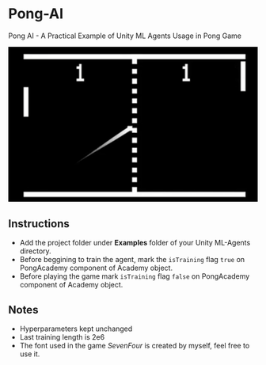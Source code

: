 # Pong-AI
Pong AI - A Practical Example of Unity ML Agents Usage in Pong Game

[![Watch the video](https://github.com/srcnalt/Pong-AI/blob/master/example.PNG)](https://youtu.be/ZM_Z7HZXJuk)

## Instructions
- Add the project folder under __Examples__ folder of your Unity ML-Agents directory.
- Before beggining to train the agent, mark the `isTraining` flag `true` on PongAcademy component of Academy object.
- Before playing the game mark `isTraining` flag `false` on PongAcademy component of Academy object.

## Notes
- Hyperparameters kept unchanged
- Last training length is 2e6
- The font used in the game *SevenFour* is created by myself, feel free to use it.
